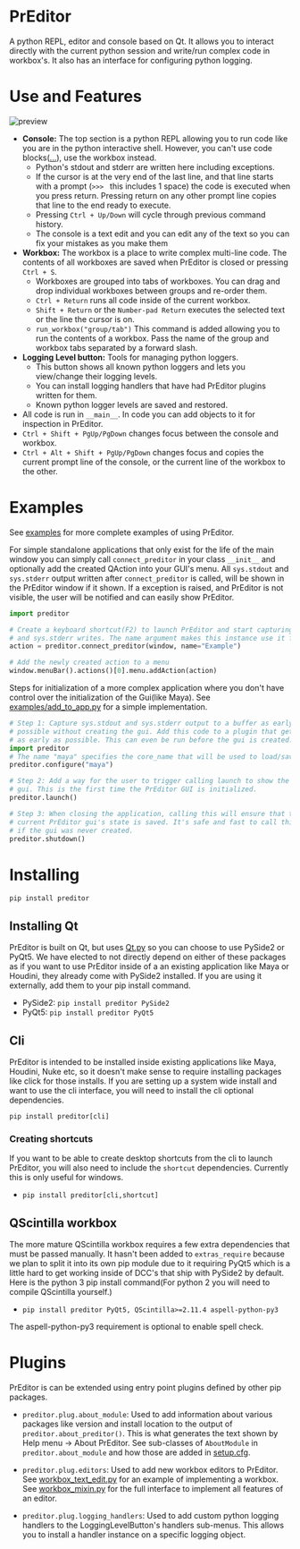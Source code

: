 # PrEditor

A python REPL, editor and console based on Qt. It allows you to interact
directly with the current python session and write/run complex code in workbox's.
It also has an interface for configuring python logging.

# Use and Features

![preview](https://github.com/blurstudio/PrEditor/assets/2424292/5425aa5f-0f9b-4b04-8e98-5a58546eb93c)

* **Console:** The top section is a python REPL allowing you to run code like you
are in the python interactive shell. However, you can't use code
blocks([...](https://docs.python.org/3/glossary.html#term-...)), use the workbox instead.
    * Python's stdout and stderr are written here including exceptions.
    * If the cursor is at the very end of the last line, and that line starts with
    a prompt (`>>> ` this includes 1 space) the code is executed when you press return.
    Pressing return on any other prompt line copies that line to the end ready to
    execute.
    * Pressing `Ctrl + Up/Down` will cycle through previous command history.
    * The console is a text edit and you can edit any of the text so you can fix
    your mistakes as you make them
* **Workbox:** The workbox is a place to write complex multi-line code. The contents
    of all workboxes are saved when PrEditor is closed or pressing `Ctrl + S`.
    * Workboxes are grouped into tabs of workboxes. You can drag and drop
    individual workboxes between groups and re-order them.
    * `Ctrl + Return` runs all code inside of the current workbox.
    * `Shift + Return` or the `Number-pad Return` executes the selected text or
    the line the cursor is on.
    * `run_workbox("group/tab")` This command is added allowing you to run the
    contents of a workbox. Pass the name of the group and workbox tabs separated
    by a forward slash.
* **Logging Level button:** Tools for managing python loggers.
    * This button shows all known python loggers and lets you view/change their
    logging levels.
    * You can install logging handlers that have had PrEditor plugins written for them.
    * Known python logger levels are saved and restored.
* All code is run in `__main__`. In code you can add objects to it for inspection in PrEditor.
* `Ctrl + Shift + PgUp/PgDown` changes focus between the console and workbox.
* `Ctrl + Alt + Shift + PgUp/PgDown` changes focus and copies the current prompt
line of the console, or the current line of the workbox to the other.


# Examples

See [examples](examples) for more complete examples of using PrEditor.

For simple standalone applications that only exist for the life of the main window
you can simply call `connect_preditor` in your class `__init__` and optionally add
the created QAction into your GUI's menu. All `sys.stdout` and `sys.stderr` output
written after `connect_preditor` is called, will be shown in the PrEditor window
if it shown. If a exception is raised, and PrEditor is not visible, the user will
be notified and can easily show PrEditor.
```py
import preditor

# Create a keyboard shortcut(F2) to launch PrEditor and start capturing sys.stdout
# and sys.stderr writes. The name argument makes this instance use it for prefs
action = preditor.connect_preditor(window, name="Example")

# Add the newly created action to a menu
window.menuBar().actions()[0].menu.addAction(action)
```

Steps for initialization of a more complex application where you don't have
control over the initialization of the Gui(like Maya).
See [examples/add_to_app.py](examples/add_to_app.py) for a simple implementation.


```py
# Step 1: Capture sys.stdout and sys.stderr output to a buffer as early as
# possible without creating the gui. Add this code to a plugin that gets loaded
# as early as possible. This can even be run before the gui is created.
import preditor
# The name "maya" specifies the core_name that will be used to load/save prefs.
preditor.configure("maya")

# Step 2: Add a way for the user to trigger calling launch to show the PrEditor
# gui. This is the first time the PrEditor GUI is initialized.
preditor.launch()

# Step 3: When closing the application, calling this will ensure that the
# current PrEditor gui's state is saved. It's safe and fast to call this even
# if the gui was never created.
preditor.shutdown()
```

# Installing

`pip install preditor`

## Installing Qt

PrEditor is built on Qt, but uses [Qt.py](https://github.com/mottosso/Qt.py) so
you can choose to use PySide2 or PyQt5. We have elected to not directly depend
on either of these packages as if you want to use PrEditor inside of a an existing
application like Maya or Houdini, they already come with PySide2 installed. If
you are using it externally, add them to your pip install command.

- PySide2: `pip install preditor PySide2`
- PyQt5: `pip install preditor PyQt5`

## Cli

PrEditor is intended to be installed inside existing applications like Maya,
Houdini, Nuke etc, so it doesn't make sense to require installing packages like
click for those installs. If you are setting up a system wide install and want
to use the cli interface, you will need to install the cli optional dependencies.

`pip install preditor[cli]`

### Creating shortcuts

If you want to be able to create desktop shortcuts from the cli to launch
PrEditor, you will also need to include the `shortcut` dependencies. Currently
this is only useful for windows.

- `pip install preditor[cli,shortcut]`

## QScintilla workbox

The more mature QScintilla workbox requires a few extra dependencies that must
be passed manually. It hasn't been added to `extras_require` because we plan to
split it into its own pip module due to it requiring PyQt5 which is a little hard
to get working inside of DCC's that ship with PySide2 by default. Here is the
python 3 pip install command(For python 2 you will need to compile QScintilla
yourself.)

- `pip install preditor PyQt5, QScintilla>=2.11.4 aspell-python-py3`

The aspell-python-py3 requirement is optional to enable spell check.

# Plugins

PrEditor is can be extended using entry point plugins defined by other pip packages.

* `preditor.plug.about_module`: Used to add information about various packages
like version and install location to the output of `preditor.about_preditor()`.
This is what generates the text shown by Help menu -> About PrEditor. See
sub-classes of `AboutModule` in `preditor.about_module` and how those are
added in [setup.cfg](setup.cfg).

* `preditor.plug.editors`: Used to add new workbox editors to PrEditor. See
[workbox_text_edit.py](preditor/gui/workbox_text_edit.py) for an example of
implementing a workbox. See [workbox_mixin.py](preditor/gui/workbox_mixin.py)
for the full interface to implement all features of an editor.

* `preditor.plug.logging_handlers`: Used to add custom python logging handlers
to the LoggingLevelButton's handlers sub-menus. This allows you to install a
handler instance on a specific logging object.
